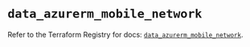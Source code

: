 # `data_azurerm_mobile_network`

Refer to the Terraform Registry for docs: [`data_azurerm_mobile_network`](https://registry.terraform.io/providers/hashicorp/azurerm/3.87.0/docs/data-sources/mobile_network).

